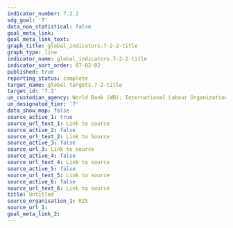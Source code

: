 ```yaml
---
indicator_number: 7.2.2
sdg_goal: '7'
data_non_statistical: false
goal_meta_link: 
goal_meta_link_text: 
graph_title: global_indicators.7-2-2-title
graph_type: line
indicator_name: global_indicators.7-2-2-title
indicator_sort_order: 07-02-02
published: true
reporting_status: complete
target_name: global_targets.7-2-title
target_id: '7.2'
un_custodian_agency: World Bank (WB); International Labour Organization (ILO)
un_designated_tier: '7'
data_show_map: false
source_active_1: true
source_url_text_1: Link to source
source_active_2: false
source_url_text_2: Link to Source
source_active_3: false
source_url_3: Link to source
source_active_4: false
source_url_text_4: Link to source
source_active_5: false
source_url_text_5: Link to source
source_active_6: false
source_url_text_6: Link to source
title: Untitled
source_organisation_1: RZS 
source_url_1:
goal_meta_link_2:
---
```

